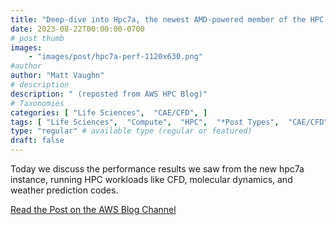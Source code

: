 ```yaml
---
title: "Deep-dive into Hpc7a, the newest AMD-powered member of the HPC instance family"
date: 2023-08-22T00:00:00-0700
# post thumb
images:
    - "images/post/hpc7a-perf-1120x630.png"
#author
author: "Matt Vaughn"
# description
description: " (reposted from AWS HPC Blog)"
# Taxonomies
categories: [ "Life Sciences",  "CAE/CFD", ]
tags: [ "Life Sciences",  "Compute",  "HPC",  "*Post Types",  "CAE/CFD",  "hpcblog", ]
type: "regular" # available type (regular or featured)
draft: false
---
```


Today we discuss the performance results we saw from the new hpc7a instance, running HPC workloads like CFD, molecular dynamics, and weather prediction codes.

<a href="https://aws.amazon.com/blogs/hpc/deep-dive-into-hpc7a-the-newest-amd-powered-member-of-the-hpc-instance-family/" class="btn btn-primary btn-lg active" role="button" aria-pressed="true" style="margin-top: 8px;">Read the Post on the AWS Blog Channel</a>